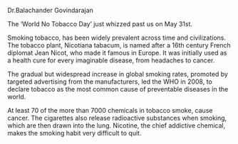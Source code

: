 Dr.Balachander Govindarajan

The ‘World No Tobacco Day’ just whizzed past us on May 31st.

Smoking tobacco, has been widely prevalent across time and civilizations. The tobacco plant, Nicotiana tabacum, is named after a 16th century French diplomat Jean Nicot, who made it famous in Europe. It was initially used as a health cure for every imaginable disease, from headaches to cancer.

The gradual but widespread increase in global smoking rates, promoted by targeted advertising from the manufacturers, led the WHO in 2008, to declare tobacco as the most common cause of preventable diseases in the world.

At least 70 of the more than 7000 chemicals in tobacco smoke, cause cancer. The cigarettes also release radioactive substances when smoking, which are then drawn into the lung. Nicotine, the chief addictive chemical, makes the smoking habit very difficult to quit.
